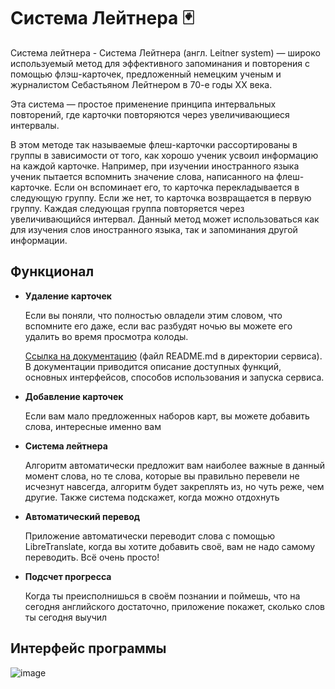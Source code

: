 # Система Лейтнера 🃏



Система лейтнера - Система Лейтнера (англ. Leitner system) — широко используемый метод для эффективного запоминания и повторения с помощью флэш-карточек, предложенный немецким ученым и журналистом Себастьяном Лейтнером в 70-е годы XX века.

Эта система — простое применение принципа интервальных повторений, где карточки повторяются через увеличивающиеся интервалы.

В этом методе так называемые флеш-карточки рассортированы в группы в зависимости от того, как хорошо ученик усвоил информацию на каждой карточке. Например, при изучении иностранного языка ученик пытается вспомнить значение слова, написанного на флеш-карточке. Если он вспоминает его, то карточка перекладывается в следующую группу. Если же нет, то карточка возвращается в первую группу. Каждая следующая группа повторяется через увеличивающийся интервал. Данный метод может использоваться как для изучения слов иностранного языка, так и запоминания другой информации.

## Функционал

* **Удаление карточек**

    Если вы поняли, что полностью овладели этим словом, что вспомните его даже, если вас разбудят ночью вы можете его удалить во время просмотра колоды.

    [Ссылка на документацию](README.md) (файл README.md в директории сервиса). В документации приводится описание доступных функций, основных интерфейсов, способов использования и запуска сервиса.

* **Добавление карточек**
    
    Если вам мало предложенных наборов карт, вы можете добавить слова, интересные именно вам
    
* **Система лейтнера**

    Алгоритм автоматически предложит вам наиболее важные в данный момент слова, но те слова, которые вы правильно перевели не исчезнут навсегда, алгоритм будет закреплять из, но чуть реже, чем другие. Также система подскажет, когда можно отдохнуть
    
* **Автоматический перевод** 
    
    Приложение автоматически переводит слова с помощью LibreTranslate, когда вы хотите добавить своё, вам не надо самому переводить. Всё очень просто!

* **Подсчет прогресса**

    Когда ты преисполнишься в своём познании и поймешь, что на сегодня английского достаточно, приложение покажет, сколько слов ты сегодня выучил
    
## Интерфейс программы
![image](https://user-images.githubusercontent.com/93432684/207332910-11591f57-6e6e-4717-8987-f4b522f90bd7.png)
